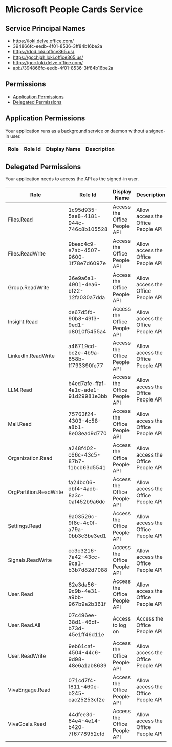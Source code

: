# Microsoft People Cards Service
## Service Principal Names
- https://loki.delve.office.com/
- 394866fc-eedb-4f01-8536-3ff84b16be2a
- https://dod.loki.office365.us/
- https://gcchigh.loki.office365.us/
- https://gcc.loki.delve.office.com/
- api://394866fc-eedb-4f01-8536-3ff84b16be2a

 ## Permissions
- [Application Permissions](#application-permissions)
- [Delegated Permissions](#delegated-permissions)

## Application Permissions
Your application runs as a background service or daemon without a signed-in user.

| Role | Role Id | Display Name | Description |
|---|---|---|---|

## Delegated Permissions
Your application needs to access the API as the signed-in user. 

| Role | Role Id | Display Name | Description |
|---|---|---|---|
| Files.Read | 1c95d935-5ae8-4181-944c-746c8b105528 | Access the Office People API | Allow access the Office People API |
| Files.ReadWrite | 9beac4c9-e7ab-4507-9600-1f78e7d6097e | Access the Office People API | Allow access the Office People API |
| Group.ReadWrite | 36e9a6a1-4901-4ea6-bf22-12fa030a7dda | Access the Office People API | Allow access the Office People API |
| Insight.Read | de67d5fd-90b8-49f3-9ed1-d8010f5455a4 | Access the Office People API | Allow access the Office People API |
| LinkedIn.ReadWrite | a46719cd-bc2e-4b9a-858b-ff793390fe77 | Access the Office People API | Allow access the Office People API |
| LLM.Read | b4ed7afe-ffaf-4a1c-ade1-91d29981e3bb | Access the Office People API | Allow access the Office People API |
| Mail.Read | 75763f24-4303-4c58-a8b1-8e03ead9d770 | Access the Office People API | Allow access the Office People API |
| Organization.Read | a248f402-c66c-43c5-87b7-f1bcb63d5541 | Access the Office People API | Allow access the Office People API |
| OrgPartition.ReadWrite | fa24bc06-dbf4-4adb-8a3c-0af452b9a6dc | Access the Office People API | Allow access the Office People API |
| Settings.Read | 9a03526c-9f8c-4c0f-a79a-0bb3c3be3ed1 | Access the Office People API | Allow access the Office People API |
| Signals.ReadWrite | cc3c3216-7a42-43cc-9ca1-b3b7d82d7088 | Access the Office People API | Allow access the Office People API |
| User.Read | 62e3da56-9c9b-4e31-a9bb-967b9a2b361f | Access the Office People API | Allow access the Office People API |
| User.Read.All | 07c496ee-38d1-46df-b73d-45e1ff46d11e | Access to log on | Access the Office People API |
| User.ReadWrite | 9eb61caf-4504-44c6-9d98-48e6a1ab8639 | Access the Office People API | Allow access the Office People API |
| VivaEngage.Read | 071cd7f4-f811-460e-b245-cac25253cf2e | Access the Office People API | Allow access the Office People API |
| VivaGoals.Read | 44dfee3d-64e4-4e14-b420-7f6778952cfd | Access the Office People API | Allow access the Office People API |

